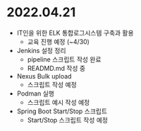 # 2022.04.21

- IT인을 위한 ELK 통합로그시스템 구축과 활용
  - 교육 진행 예정 (~4/30)
- Jenkins 설정 정리
	- pipeline 스크립트 작성 완료
  - READMD.md 작성 중
- Nexus Bulk upload
  - 스크립트 작성 예정
- Podman 실행
  - 스크립트 예시 작성 예정
- Spring Boot Start/Stop 스크립트
  - Start/Stop 스크립트 작성 예정

